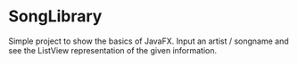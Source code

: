 # SongLibrary
Simple project to show the basics of JavaFX. Input an artist / songname and see the ListView representation of the given information.
